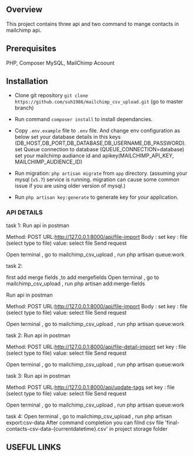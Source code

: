 
## Overview

This project contains three api and two command to mange contacts in mailchimp api.

## Prerequisites
  PHP, Composer
  MySQL,
  MailChimp Acoount

## Installation

* Clone git repository `git clone https://github.com/suh1986/mailchimp_csv_upload.git`
(go to master branch)
* Run command `composer install` to install dependancies.
* Copy `.env.example` file to `.env` file. And change env configuration as below
  set your database details in this keys (DB_HOST,DB_PORT,DB_DATABASE,DB_USERNAME,DB_PASSWORD).
  set Queue connection to database (QUEUE_CONNECTION=database)
  set your mailchimp audiance id and apikey(MAILCHIMP_API_KEY, MAILCHIMP_AUDIENCE_ID) 

* Run migration: `php artisan migrate` from `app` directory. (assuming your mysql (`v5.7`) service is running. migration can cause some common issue if you are using older version of mysql.)
* Run `php artisan key:generate` to generate key for your application.

### API DETAILS
task  1:
Run api in postman

Method: POST
URL:http://127.0.0.1:8000/api/file-import
Body :
set key : file (select type to file)
	value: select file
	Send request

Open terminal , go to mailchimp_csv_upload , run php artisan queue:work


task  2:

first add merge fields ,to add mergefields
Open terminal , go to mailchimp_csv_upload , run php artisan add:merge-fields


Run api in postman

Method: POST
URL:http://127.0.0.1:8000/api/file-import
Body :
set key : file (select type to file)
	value: select file
	Send request

Open terminal , go to mailchimp_csv_upload , run php artisan queue:work


task  2:
Run api in postman

Method: POST
URL:http://127.0.0.1:8000/api/file-detail-import
set key : file (select type to file)
	value: select file
	Send request

Open terminal , go to mailchimp_csv_upload , run php artisan queue:work

task  3:
Run api in postman

Method: POST
URL:http://127.0.0.1:8000/api/update-tags
set key : file (select type to file)
	value: select file
	Send request

Open terminal , go to mailchimp_csv_upload , run php artisan queue:work

task  4:
Open terminal , go to mailchimp_csv_upload , run php artisan export:csv-data
After command completion you can filnd csv file 'final-contacts-csv-data-{currentdatetime}.csv'
in project storage folder

## USEFUL LINKS



